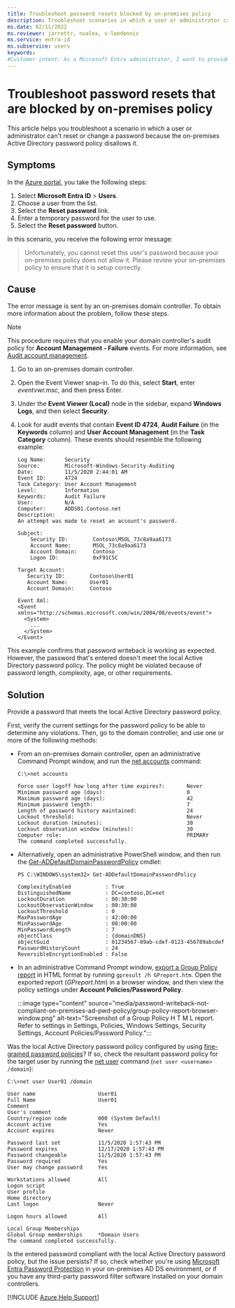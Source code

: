 ```yaml
---
title: Troubleshoot password resets blocked by on-premises policy
description: Troubleshoot scenarios in which a user or administrator can't reset or change a password because of the on-premises Active Directory password policy.
ms.date: 02/11/2022
ms.reviewer: jarrettr, nualex, v-leedennis
ms.service: entra-id
ms.subservice: users
keywords:
#Customer intent: As a Microsoft Entra administrator, I want to provide temporary passwords that meet the local Active Directory password policy so that users can successfully reset or change their password.
---
```

# Troubleshoot password resets that are blocked by on-premises policy

This article helps you troubleshoot a scenario in which a user or administrator can't reset or change a password because the on-premises Active Directory password policy disallows it.

## Symptoms

In the [Azure portal](https://portal.azure.com), you take the following steps:

1. Select **Microsoft Entra ID** > **Users**.
1. Choose a user from the list.
1. Select the **Reset password** link.
1. Enter a temporary password for the user to use.
1. Select the **Reset password** button.

In this scenario, you receive the following error message:

> Unfortunately, you cannot reset this user's password because your on-premises policy does not allow it. Please review your on-premises policy to ensure that it is setup correctly.

## Cause

The error message is sent by an on-premises domain controller. To obtain more information about the problem, follow these steps.

> [!NOTE]
> This procedure requires that you enable your domain controller's audit policy for **Account Management - Failure** events. For more information, see [Audit account management](/windows/security/threat-protection/auditing/basic-audit-account-management).

1. Go to an on-premises domain controller.

1. Open the Event Viewer snap-in. To do this, select **Start**, enter *eventvwr.msc*, and then press Enter.

1. Under the **Event Viewer (Local)** node in the sidebar, expand **Windows Logs**, and then select **Security**.

1. Look for audit events that contain **Event ID 4724**, **Audit Failure** (in the **Keywords** column) and **User Account Management** (in the **Task Category** column). These events should resemble the following example:

   ```output
   Log Name:      Security
   Source:        Microsoft-Windows-Security-Auditing
   Date:          11/5/2020 2:44:01 AM
   Event ID:      4724
   Task Category: User Account Management
   Level:         Information
   Keywords:      Audit Failure
   User:          N/A
   Computer:      ADDS01.Contoso.net
   Description:
   An attempt was made to reset an account's password.

   Subject:
       Security ID:        Contoso\MSOL_73c8a9aa6173
       Account Name:       MSOL_73c8a9aa6173
       Account Domain:     Contoso
       Logon ID:           0xF91C5C
 
   Target Account:
      Security ID:        Contoso\User01
      Account Name:       User01
      Account Domain:     Contoso

   Event Xml:
   <Event xmlns="http://schemas.microsoft.com/win/2004/08/events/event">
     <System>
       ...
     </System>
   </Event>
   ```

This example confirms that password writeback is working as expected. However, the password that's entered doesn't meet the local Active Directory password policy. The policy might be violated because of password length, complexity, age, or other requirements.

## Solution

Provide a password that meets the local Active Directory password policy.

First, verify the current settings for the password policy to be able to determine any violations. Then, go to the domain controller, and use one or more of the following methods:

- From an on-premises domain controller, open an administrative Command Prompt window, and run the [net accounts](../../windows-server/networking/net-commands-on-operating-systems.md) command:

  ```output
  C:\>net accounts
  
  Force user logoff how long after time expires?:       Never
  Minimum password age (days):                          0
  Maximum password age (days):                          42
  Minimum password length:                              7
  Length of password history maintained:                24
  Lockout threshold:                                    Never
  Lockout duration (minutes):                           30
  Lockout observation window (minutes):                 30
  Computer role:                                        PRIMARY
  The command completed successfully.
  ```

- Alternatively, open an administrative PowerShell window, and then run the [Get-ADDefaultDomainPasswordPolicy](/powershell/module/activedirectory/get-addefaultdomainpasswordpolicy) cmdlet:

  ```output
  PS C:\WINDOWS\system32> Get-ADDefaultDomainPasswordPolicy
  
  ComplexityEnabled           : True
  DistinguishedName           : DC=contoso,DC=net
  LockoutDuration             : 00:30:00
  LockoutObservationWindow    : 00:30:00
  LockoutThreshold            : 0
  MaxPasswordAge              : 42:00:00
  MinPasswordAge              : 00:00:00
  MinPasswordLength           : 7
  objectClass                 : {domainDNS}
  objectGuid                  : 01234567-89ab-cdef-0123-456789abcdef
  PasswordHistoryCount        : 24
  ReversibleEncryptionEnabled : False
  ```

- In an administrative Command Prompt window, [export a Group Policy report](/windows-server/administration/windows-commands/gpresult) in HTML format by running `gpresult /h GPreport.htm`. Open the exported report (*GPreport.htm*) in a browser window, and then view the policy settings under **Account Policies/Password Policy**.

  :::image type="content" source="media/password-writeback-not-compliant-on-premises-ad-pwd-policy/group-policy-report-browser-window.png" alt-text="Screenshot of a Group Policy H T M L report. Refer to settings in Settings, Policies, Windows Settings, Security Settings, Account Policies/Password Policy.":::

Was the local Active Directory password policy configured by using [fine-grained password policies](/windows-server/identity/ad-ds/get-started/adac/introduction-to-active-directory-administrative-center-enhancements--level-100-#fine_grained_pswd_policy_mgmt)? If so, check the resultant password policy for the target user by running the [net user](/previous-versions/windows/it-pro/windows-server-2012-r2-and-2012/cc771865(v=ws.11)) command (`net user <username> /domain`):

```output
C:\>net user User01 /domain

User name                    User01
Full Name                    User01
Comment
User's comment
Country/region code          000 (System Default)
Account active               Yes
Account expires              Never

Password last set            11/5/2020 1:57:43 PM
Password expires             12/17/2020 1:57:43 PM
Password changeable          11/5/2020 1:57:43 PM
Password required            Yes
User may change password     Yes

Workstations allowed         All
Logon script
User profile
Home directory
Last logon                   Never

Logon hours allowed          All

Local Group Memberships
Global Group memberships     *Domain Users
The command completed successfully.
```

Is the entered password compliant with the local Active Directory password policy, but the issue persists? If so, check whether you're using [Microsoft Entra Password Protection](/azure/active-directory/authentication/concept-password-ban-bad-on-premises) in your on-premises AD DS environment, or if you have any third-party password filter software installed on your domain controllers.

[!INCLUDE [Azure Help Support](../../includes/azure-help-support.md)]
